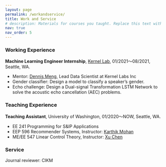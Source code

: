 ```yaml
---
layout: page
permalink: /workandservice/
title: Work and Service
# description: Materials for courses you taught. Replace this text with your description.
nav: true
nav_order: 5
---
```


### **Working Experience**
**Machine Learning Engineer Internship**, [Kernel Lab](https://kernellabs.io/), 01/2021～08/2021, Seattle, WA.

- Mentor: [Dennis Meng](https://kernellabs.io/), Lead Data Scientist at Kernel Labs Inc
- Gender classifier: Design a model to classify a speaker’s gender.
- Echo challenge: Design a Dual-signal Transformation LSTM Network to solve the acoustic echo cancellation (AEC) problems.

### **Teaching Experience**
**Teaching Assistant**, University of Washington, 01/2020～NOW, Seattle, WA.
- EE 241 Programming for S&IP Applications
- EEP 596 Recommender Systems, Instructor: [Karthik Mohan](https://www.ece.uw.edu/people/karthik-mohan/)
- ME/EE 547 Linear Control Theory, Instructor: [Xu Chen](https://www.macslab.xyz/)

### **Service**

Journal reviewer: CIKM
